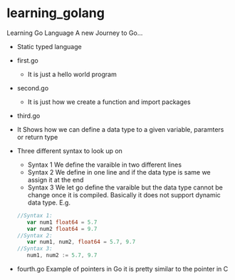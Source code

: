 # learning_golang
Learning Go Language
A new Journey to Go...

- Static typed language

- first.go
  - It is just a hello world program
- second.go
  - It is just how we create a function and import packages
 - third.go
  - It Shows how we can define a data type to a given variable, paramters or return type
  - Three different syntax to look up on
  	 - Syntax 1 
  	 	We define the varaible in two different lines
  	 - Syntax 2 
  	  	We define in one line and if the data type is same we assign it at the end
  	  - Syntax 3 
  	    We let go define the varaible but the data type cannot be change once it is compiled. 
  	    Basically it does not support dynamic data type.
     E.g.
     ``` go
     //Syntax 1:
		var num1 float64 = 5.7
		var num2 float64 = 9.7
	 //Syntax 2:
		var num1, num2, float64 = 5.7, 9.7
	 //Syntax 3:
	 	num1, num2 := 5.7, 9.7
     ```
 - fourth.go 
   Example of pointers in Go it is pretty similar to the pointer in C